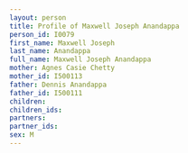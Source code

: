```yaml
---
layout: person
title: Profile of Maxwell Joseph Anandappa
person_id: I0079
first_name: Maxwell Joseph
last_name: Anandappa
full_name: Maxwell Joseph Anandappa
mother: Agnes Casie Chetty
mother_id: I500113
father: Dennis Anandappa
father_id: I500111
children:
children_ids:
partners:
partner_ids:
sex: M
---
```


